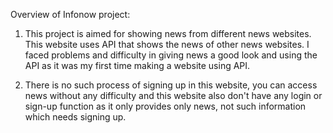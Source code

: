 Overview of Infonow project:

1. This project is aimed for showing news from different news websites. This website uses API that shows the news of other news websites. I faced problems and difficulty in giving news a good look and using the API as it was my first time making a website using API.

2. There is no such process of signing up in this website, you can access news without any difficulty and this website also don't have any login or sign-up function as it only provides only news, not such information which needs signing up.
